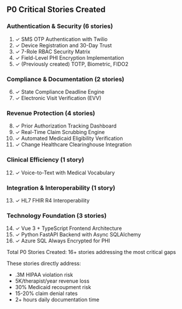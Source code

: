 ## P0 Critical Stories Created

### Authentication & Security (6 stories)
1. ✓ SMS OTP Authentication with Twilio
2. ✓ Device Registration and 30-Day Trust  
3. ✓ 7-Role RBAC Security Matrix
4. ✓ Field-Level PHI Encryption Implementation
5. ✓ (Previously created) TOTP, Biometric, FIDO2

### Compliance & Documentation (2 stories)
6. ✓ State Compliance Deadline Engine
7. ✓ Electronic Visit Verification (EVV)

### Revenue Protection (4 stories)
8. ✓ Prior Authorization Tracking Dashboard
9. ✓ Real-Time Claim Scrubbing Engine
10. ✓ Automated Medicaid Eligibility Verification
11. ✓ Change Healthcare Clearinghouse Integration

### Clinical Efficiency (1 story)
12. ✓ Voice-to-Text with Medical Vocabulary

### Integration & Interoperability (1 story)
13. ✓ HL7 FHIR R4 Interoperability

### Technology Foundation (3 stories)
14. ✓ Vue 3 + TypeScript Frontend Architecture
15. ✓ Python FastAPI Backend with Async SQLAlchemy
16. ✓ Azure SQL Always Encrypted for PHI

Total P0 Stories Created: 16+ stories addressing the most critical gaps

These stories directly address:
- .3M HIPAA violation risk
- 5K/therapist/year revenue loss  
- 30% Medicaid recoupment risk
- 15-20% claim denial rates
- 2+ hours daily documentation time
